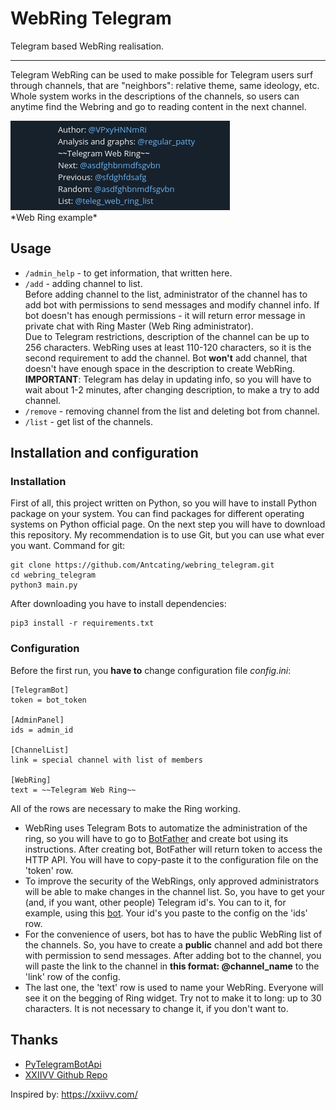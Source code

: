 # WebRing Telegram
Telegram based WebRing realisation.

---

Telegram WebRing can be used to make possible for Telegram users surf through channels, that are "neighbors": relative theme, same ideology, etc. Whole system works in the descriptions of the channels, so users can anytime find the Webring and go to reading content in the next channel.
<p align="left">
    <img src="example.png"> </br>
    *Web Ring example*
</p>

## Usage

- `/admin_help` - to get information, that written here.
- `/add` - adding channel to list. </br>
Before adding channel to the list, administrator of the channel has to add bot with permissions to send messages and modify channel info. If bot doesn't has enough permissions - it will return error message in private chat with Ring Master (Web Ring administrator).</br>
Due to Telegram restrictions, description of the channel can be up to 256 characters. WebRing uses at least 110-120 characters, so it is the second requirement to add the channel. Bot **won't** add channel, that doesn't have enough space in the description to create WebRing.</br>
**IMPORTANT**: Telegram has delay in updating info, so you will have to wait about 1-2 minutes, after changing description, to make a try to add channel.</br>
- `/remove` - removing channel from the list and deleting bot from channel. </br>
- `/list` - get list of the channels.

## Installation and configuration
### Installation
First of all, this project written on Python, so you will have to install Python package on your system. You can find packages for different operating systems on Python official page.
On the next step you will have to download this repository. My recommendation is to use Git, but you can use what ever you want. 
Command for git:
```
git clone https://github.com/Antcating/webring_telegram.git
cd webring_telegram
python3 main.py
```

After downloading you have to install dependencies:
    
```
pip3 install -r requirements.txt
```
### Configuration
Before the first run, you **have to** change configuration file _config.ini_:
```
[TelegramBot]
token = bot_token

[AdminPanel]
ids = admin_id 

[ChannelList]
link = special channel with list of members 

[WebRing]
text = ~~Telegram Web Ring~~
```
All of the rows are necessary to make the Ring working.  
- WebRing uses Telegram Bots to automatize the administration of the ring, so you will have to go to [BotFather](https://t.me/BotFather) and create bot using its instructions. After creating bot, BotFather will return token to access the HTTP API. You will have to copy-paste it to the configuration file on the 'token' row.
- To improve the security of the WebRings, only approved administrators will be able to make changes in the channel list. So, you have to get your (and, if you want, other people) Telegram id's. You can to it, for example, using this [bot](https://t.me/userinfobot). Your id's you paste to the config on the 'ids' row.
- For the convenience of users, bot has to have the public WebRing list of the channels. So, you have to create a **public** channel and add bot there with permission to send messages. After adding bot to the channel, you will paste the link to the channel in **this format: @channel_name** to the 'link' row of the config.
- The last one, the 'text' row is used to name your WebRing. Everyone will see it on the begging of Ring widget. Try not to make it to long: up to 30 characters. It is not necessary to change it, if you don't want to.

## Thanks
- [PyTelegramBotApi](https://github.com/eternnoir/pyTelegramBotAPI)
- [XXIIVV Github Repo](https://github.com/XXIIVV)

Inspired by: https://xxiivv.com/ 